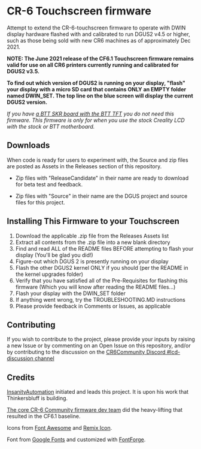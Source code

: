 # CR-6 Touchscreen firmware
Attempt to extend the CR-6-touchscreen firmware to operate with DWIN display hardware flashed with and calibrated to run DGUS2 v4.5 or higher, such as those being sold with new CR6 machines as of approximately Dec 2021.

**NOTE: The June 2021 release of the CF6.1 Touchscreen firmware remains valid for use on all CR6 printers currently running and calibrated for DGUS2 v3.5.**

**To find out which version of DGUS2 is running on your display, "flash" your display with a micro SD card that contains ONLY an EMPTY folder named DWIN_SET. The top line on the blue screen will display the current DGUS2 version.**

*If you have [a BTT SKR board with the BTT TFT](https://damsteen.nl/blog/2020/11/25/how-to-btt-skr-cr6-installation) you do not need this firmware. This firmware is only for when you use the stock Creality LCD with the stock or BTT motherboard.*

## Downloads

When code is ready for users to experiment with, the Source and zip files are posted as Assets in the Releases section of this repository.

* Zip files with "ReleaseCandidate" in their name are ready to download for beta test and feedback.

* Zip files with "Source" in their name are the DGUS project and source files for this project.

## Installing This Firmware to your Touchscreen
1. Download the applicable .zip file from the Releases Assets list
2. Extract all contents from the .zip file into a new blank directory
3. Find and read ALL of the README files BEFORE attempting to flash your display (You'll be glad you did!)
4. Figure-out which DGUS 2 is presently running on your display 
5. Flash the other DGUS2 kernel ONLY if you should (per the README in the kernel upgrades folder)
6. Verify that you have satisfied all of the Pre-Requisites for flashing this firmware (Which you will know after reading the README files...)
7. Flash your display with the DWIN_SET folder 
8. If anything went wrong, try the TROUBLESHOOTING.MD instructions
9. Please provide feedback in Comments or Issues, as applicable

## Contributing

If you wish to contribute to the project, please provide your inputs by raising a new Issue or by commenting on an Open Issue on this repository, and/or by contributing to the discussion on the [CR6Community Discord #lcd-discussion channel](https://discord.gg/yDY6pb2BQS)

## Credits

[InsanityAutomation](https://github.com/InsanityAutomation/Marlin/tree/CrealityDwin2.0_Bleeding) initiated and leads this project. It is upon his work that Thinkersbluff is building.

[The core CR-6 Community firmware dev team](https://github.com/CR6Community/Marlin#credits) did the heavy-lifting that resulted in the CF6.1 baseline.

Icons from [Font Awesome](https://fontawesome.com/) and [Remix Icon](https://remixicon.com/).

Font from [Google Fonts](https://fonts.google.com/specimen/B612) and customized with [FontForge](https://fontforge.org/).
